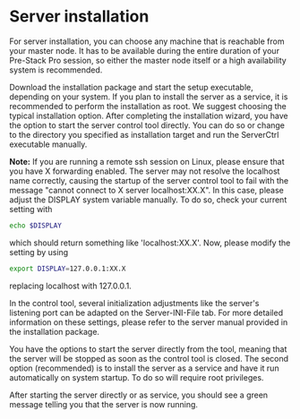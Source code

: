 # Server installation

For server installation, you can choose any machine that is reachable from your master node. It has to be available during the entire duration of your Pre-Stack Pro session, so either the master node itself or a high availability system is recommended.

Download the installation package and start the setup executable, depending on your system. If you plan to install the server as a service, it is recommended to perform the installation as root. We suggest choosing the typical installation option. After completing the installation wizard, you have the option to start the server control tool directly. You can do so or change to the directory you specified as installation target and run the ServerCtrl executable manually.

**Note:** If you are running a remote ssh session on Linux, please ensure that you have X forwarding enabled. The server may not resolve the localhost name correctly, causing the startup of the server control tool to fail with the message "cannot connect to X server localhost:XX.X". In this case, please adjust the DISPLAY system variable manually. To do so, check your current setting with

```bash
echo $DISPLAY
```

which should return something like 'localhost:XX.X'. Now, please modify the setting by using

```bash
export DISPLAY=127.0.0.1:XX.X
```

replacing localhost with 127.0.0.1.

In the control tool, several initialization adjustments like the server's listening port can be adapted on the Server-INI-File tab. For more detailed information on these settings, please refer to the server manual provided in the installation package.

You have the options to start the server directly from the tool, meaning that the server will be stopped as soon as the control tool is closed. The second option \(recommended\) is to install the server as a service and have it run automatically on system startup. To do so will require root privileges.

After starting the server directly or as service, you should see a green message telling you that the server is now running.

